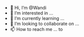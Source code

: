 - 👋 Hi, I’m @Wandi
- 👀 I’m interested in ...
- 🌱 I’m currently learning ...
- 💞️ I’m looking to collaborate on ...
- 📫 How to reach me ... to

<!---
Wandi/Wandi is a ✨ special ✨ repository because its `README.md` (this file) appears on your GitHub profile.
You can click the Preview link to take a look at your changes.
--->
